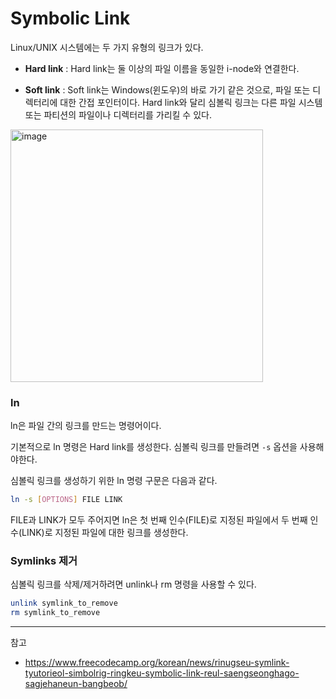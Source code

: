 # Symbolic Link

Linux/UNIX 시스템에는 두 가지 유형의 링크가 있다. 

- **Hard link** : Hard link는 둘 이상의 파일 이름을 동일한 i-node와 연결한다.

- **Soft link** : Soft link는 Windows(윈도우)의 바로 가기 같은 것으로, 파일 또는 디렉터리에 대한 간접 포인터이다. Hard link와 달리 심볼릭 링크는 다른 파일 시스템 또는 파티션의 파일이나 디렉터리를 가리킬 수 있다.

<img width="404" alt="image" src="https://github.com/rlaisqls/TIL/assets/81006587/57de5a31-a97a-4c4b-bf5d-e9488b45b60f">


### ln

ln은 파일 간의 링크를 만드는 명령어이다.

기본적으로 ln 명령은 Hard link를 생성한다. 심볼릭 링크를 만들려면 `-s` 옵션을 사용해야한다. 

심볼릭 링크를 생성하기 위한 ln 명령 구문은 다음과 같다.

```bash
ln -s [OPTIONS] FILE LINK
```

FILE과 LINK가 모두 주어지면 ln은 첫 번째 인수(FILE)로 지정된 파일에서 두 번째 인수(LINK)로 지정된 파일에 대한 링크를 생성한다.

### Symlinks 제거

심볼릭 링크를 삭제/제거하려면 unlink나 rm 명령을 사용할 수 있다.

```bash
unlink symlink_to_remove
rm symlink_to_remove
```

---
참고
- https://www.freecodecamp.org/korean/news/rinugseu-symlink-tyutorieol-simbolrig-ringkeu-symbolic-link-reul-saengseonghago-sagjehaneun-bangbeob/